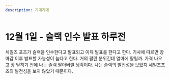 ```yaml
---
description: 기대기대
---
```


# 12월 1일 - 슬랙 인수 발표 하루전

세일즈 포즈가 슬랙을 인수한다고 발표되고 이제 발표를 한다고 한다. 기사에 따르면 장마감 이후 발표할 가능성이 높다고 한다. 거의 팔린 분위긴데 얼마에 팔릴까. 가격 나오고 장 닫히기 전에 나는 슬랙 팔아버릴 생각이다. 나는 슬랙의 발전성을 보았지 세일즈포즈의 발전성을 보지 않았기 때문이다.




